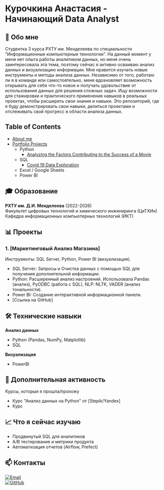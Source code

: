 # Курочкина Анастасия - Начинающий Data Analyst

## 📌 Обо мне
Студентка 3 курса РХТУ им. Менделеева по специальности "Информационные компьютерные технологии". На данный момент у меня нет опыта работы аналитиком данных, но меня очень заинтересовала эта тема, поэтому сейчас я активно осваиваю анализ данных и визуализацию информации. Мне нравится изучать новые инструменты и методы анализа данных. Независимо от того, работаю ли я в команде или самостоятельно, меня вдохновляет возможность открывать для себя что-то новое и получать удовольствие от использования данных для решения сложных задач. Ищу возможности для стажировки и практического применения навыков в реальных проектах, чтобы расширить свои знания и навыки.
Это репозиторий, где я буду демонстрировать свои навыки, делиться проектами и отслеживать свой прогресс в области анализа данных.

## Table of Contents
- [About me](https://github.com/tiannaparris/Data-Analysis-Portfolio/blob/main/README.md#about)
- [Portfolio Projects](https://github.com/tiannaparris/Data-Analysis-Portfolio/blob/main/README.md#portfolio-projects)
  - Python
    - [Analyzing the Factors Contributing to the Success of a Movie](https://github.com/tiannaparris/Data-Analysis-Portfolio#analyzing-the-factors-contributing-to-the-success-of-a-movie)
  - SQL
    - [Covid 19 Data Exploration](https://github.com/tiannaparris/Data-Analysis-Portfolio#covid-19-data-exploration)
  - Excel / Google Sheets
  - Power BI
 
## 🎓 Образование
**РХТУ им. Д.И. Менделеева** (2022-2026)  
Факультет цифровых технологий и химического инжиниринга (ЦиТХИн)  
Кафедра информационных компьютерных технологий (ИКТ)  

## 📊 Проекты
### 1. [Маркетинговый Анализ Магазина]
Инструменты: SQL Server, Python, Power BI (визуализация).
- SQL Server: Запросы и Очистка данных с помощью SQL для получения дополнительной информации.
- Python: Расширенный анализ настроений. Использовала Pandas (анализ), PyODBC (работа с SQL), NLP: NLTK, VADER (анализ тональности).
- Power BI: Создание интерактивной информационной панели.
- [Ссылка на GitHub]

## 🛠 Технические навыки
**Анализ данных**  
- Python (Pandas, NumPy, Matplotlib)  
- SQL 

**Визуализация**  
- PowerBI  

## 🏫 Дополнительная активность 
Курсы, которыя я прошла/прохожу
- Курс "Анализ данных на Python" от [Stepik/Yandex]
- Курс 

## 📈 Что я сейчас изучаю
- Продвинутый SQL для аналитиков  
- A/B тестирование и метрики продукта  
- Автоматизация отчетов (Airflow, Prefect)  

## 📫 Контакты
[![Email](https://img.shields.io/badge/-Email-8B89CC?style=flat&logo=mail.ru&logoColor=white)](mailto:kurochkinaaanastasia@yandex.ru)  
[![GitHub](https://img.shields.io/badge/-GitHub-181717?style=flat&logo=github)](https://github.com/AAK30-23)  

